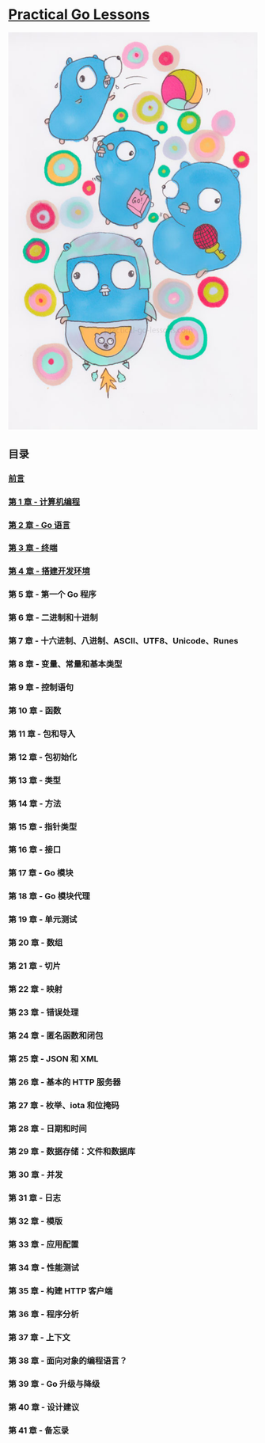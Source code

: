# [Practical Go Lessons][]

![Cover](./images/main.0ef523d5.jpg "封面")

## 目录

### [前言][00]
### [第 1 章 - 计算机编程][01]
### [第 2 章 - Go 语言][02]
### [第 3 章 - 终端][03]
### [第 4 章 - 搭建开发环境][04]
### 第 5 章 - 第一个 Go 程序
### 第 6 章 - 二进制和十进制
### 第 7 章 - 十六进制、八进制、ASCII、UTF8、Unicode、Runes
### 第 8 章 - 变量、常量和基本类型
### 第 9 章 - 控制语句
### 第 10 章 - 函数
### 第 11 章 - 包和导入
### 第 12 章 - 包初始化
### 第 13 章 - 类型
### 第 14 章 - 方法
### 第 15 章 - 指针类型
### 第 16 章 - 接口
### 第 17 章 - Go 模块
### 第 18 章 - Go 模块代理
### 第 19 章 - 单元测试
### 第 20 章 - 数组
### 第 21 章 - 切片
### 第 22 章 - 映射
### 第 23 章 - 错误处理
### 第 24 章 - 匿名函数和闭包
### 第 25 章 - JSON 和 XML
### 第 26 章 - 基本的 HTTP 服务器
### 第 27 章 - 枚举、iota 和位掩码
### 第 28 章 - 日期和时间
### 第 29 章 - 数据存储：文件和数据库
### 第 30 章 - 并发
### 第 31 章 - 日志
### 第 32 章 - 模版
### 第 33 章 - 应用配置
### 第 34 章 - 性能测试
### 第 35 章 - 构建 HTTP 客户端
### 第 36 章 - 程序分析
### 第 37 章 - 上下文
### 第 38 章 - 面向对象的编程语言？
### 第 39 章 - Go 升级与降级
### 第 40 章 - 设计建议
### 第 41 章 - 备忘录

[Practical Go Lessons]: https://practical-go-lessons.com
[00]: ./00-foreword.md
[01]: ./01-programming_a_computer.md
[02]: ./02-the_go_language.md
[03]: ./03-the_terminal.md
[04]: ./04-setup_your_dev_environment.md
